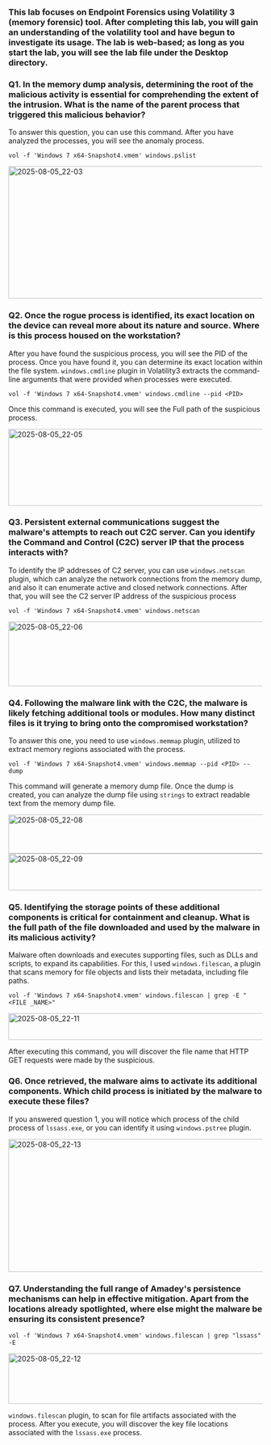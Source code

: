 ### This lab focuses on Endpoint Forensics using Volatility 3 (memory forensic) tool. After completing this lab, you will gain an understanding of the volatility tool and have begun to investigate its usage. The lab is web-based; as long as you start the lab, you will see the lab file under the Desktop directory.

### Q1. In the memory dump analysis, determining the root of the malicious activity is essential for comprehending the extent of the intrusion. What is the name of the parent process that triggered this malicious behavior?

To answer this question, you can use this command. After you have analyzed the processes, you will see the anomaly process.
```
vol -f 'Windows 7 x64-Snapshot4.vmem' windows.pslist
```
<img width="1884" height="262" alt="2025-08-05_22-03" src="https://github.com/user-attachments/assets/e073f20e-a63a-4c3b-b747-c7b5aef68731" />

### Q2. Once the rogue process is identified, its exact location on the device can reveal more about its nature and source. Where is this process housed on the workstation?

After you have found the suspicious process, you will see the PID of the process. Once you have found it, you can determine its exact location within the file system. `windows.cmdline` plugin in Volatility3 extracts the command-line arguments that were provided when processes were executed.
```
vol -f 'Windows 7 x64-Snapshot4.vmem' windows.cmdline --pid <PID>
```
Once this command is executed, you will see the Full path of the suspicious process.

<img width="1422" height="152" alt="2025-08-05_22-05" src="https://github.com/user-attachments/assets/90eed915-57ff-42f3-bb3e-acf90887a64b" />

### Q3. Persistent external communications suggest the malware's attempts to reach out C2C server. Can you identify the Command and Control (C2C) server IP that the process interacts with?

To identify the IP addresses of C2 server, you can use `windows.netscan` plugin, which can analyze the network connections from the memory dump, and also it can enumerate active and closed network connections. After that, you will see the C2 server IP address of the suspicious process
```
vol -f 'Windows 7 x64-Snapshot4.vmem' windows.netscan
```
<img width="1499" height="128" alt="2025-08-05_22-06" src="https://github.com/user-attachments/assets/ba561342-3871-460f-a851-671bd2fc76c7" />

### Q4. Following the malware link with the C2C, the malware is likely fetching additional tools or modules. How many distinct files is it trying to bring onto the compromised workstation?

To answer this one, you need to use `windows.memmap` plugin, utilized to extract memory regions associated with the process.
```
vol -f 'Windows 7 x64-Snapshot4.vmem' windows.memmap --pid <PID> --dump
```
This command will generate a memory dump file. Once the dump is created, you can analyze the dump file using `strings` to extract readable text from the memory dump file.

<img width="686" height="77" alt="2025-08-05_22-08" src="https://github.com/user-attachments/assets/56894023-4d82-43b7-bb78-a83c01147800" />

<img width="1048" height="73" alt="2025-08-05_22-09" src="https://github.com/user-attachments/assets/0e865292-03ee-4172-82c3-be2d3d3a1faa" />

### Q5. Identifying the storage points of these additional components is critical for containment and cleanup. What is the full path of the file downloaded and used by the malware in its malicious activity?

Malware often downloads and executes supporting files, such as DLLs and scripts, to expand its capabilities.
For this, I used `windows.filescan`, a plugin that scans memory for file objects and lists their metadata, including file paths.
```
vol -f 'Windows 7 x64-Snapshot4.vmem' windows.filescan | grep -E "<FILE _NAME>"
```
<img width="1604" height="53" alt="2025-08-05_22-11" src="https://github.com/user-attachments/assets/83dcf0c1-4523-441c-ae3f-4b50e3057fdc" />

After executing this command, you will discover the file name that HTTP GET requests were made by the suspicious.

### Q6. Once retrieved, the malware aims to activate its additional components. Which child process is initiated by the malware to execute these files?

If you answered question 1, you will notice which process of the child process of `lssass.exe`, or you can identify it using `windows.pstree` plugin.

<img width="1439" height="263" alt="2025-08-05_22-13" src="https://github.com/user-attachments/assets/cd4207cd-cbe0-44fe-a9e9-792614951e23" />

### Q7. Understanding the full range of Amadey's persistence mechanisms can help in effective mitigation. Apart from the locations already spotlighted, where else might the malware be ensuring its consistent presence?
```
vol -f 'Windows 7 x64-Snapshot4.vmem' windows.filescan | grep "lssass" -E
```
<img width="1518" height="100" alt="2025-08-05_22-12" src="https://github.com/user-attachments/assets/fe661660-026b-497b-82ae-45aafd97de7a" />

`windows.filescan` plugin, to scan for file artifacts associated with the process. After you execute, you will discover the key file locations associated with the `lssass.exe` process.
